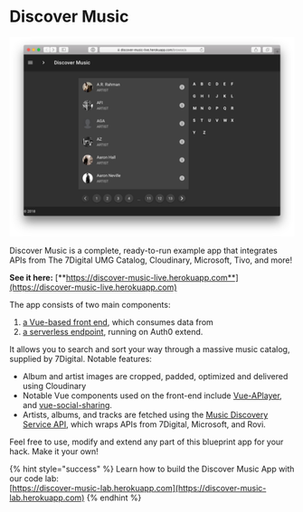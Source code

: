 # Discover Music

![](../.gitbook/assets/screen-shot-2018-05-29-at-07.36.19.png)

Discover Music is a complete, ready-to-run example app that integrates APIs from The 7Digital UMG Catalog, Cloudinary, Microsoft, Tivo, and more!

**See it here:** [**https://discover-music-live.herokuapp.com**](https://discover-music-live.herokuapp.com)

The app consists of two main components:

1. [a Vue-based front end](https://github.com/cloudinary-developers/discover-cmg-music), which consumes data from
2. [a serverless endpoint](https://github.com/cloudinary-developers/music-discovery-service), running on Auth0 extend.

It allows you to search and sort your way through a massive music catalog, supplied by 7Digital. Notable features:

* Album and artist images are cropped, padded, optimized and delivered using Cloudinary
* Notable Vue components used on the front-end include [Vue-APlayer](https://vue-aplayer.js.org), and [vue-social-sharing](https://www.npmjs.com/package/vue-social-sharing).
* Artists, albums, and tracks are fetched using the [Music Discovery Service API](https://github.com/cloudinary-developers/music-discovery-service), which wraps APIs from 7Digital, Microsoft, and Rovi.

Feel free to use, modify and extend any part of this blueprint app for your hack. Make it your own!

{% hint style="success" %}
Learn how to build the Discover Music App with our code lab:    
[https://discover-music-lab.herokuapp.com](https://discover-music-lab.herokuapp.com)
{% endhint %}

